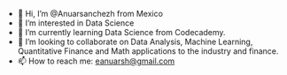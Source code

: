 - 👋 Hi, I’m @Anuarsanchezh from Mexico
- 👀 I’m interested in Data Science
- 🌱 I’m currently learning Data Science from Codecademy.
- 💞️ I’m looking to collaborate on Data Analysis, Machine Learning, Quantitative Finance and Math applications to the industry and finance.
- 📫 How to reach me: eanuarsh@gmail.com

<!---
Anuarsanchezh/Anuarsanchezh is a ✨ special ✨ repository because its `README.md` (this file) appears on your GitHub profile.
You can click the Preview link to take a look at your changes.
--->
